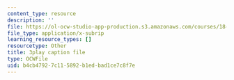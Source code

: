 ```yaml
---
content_type: resource
description: ''
file: https://ol-ocw-studio-app-production.s3.amazonaws.com/courses/18-03sc-differential-equations-fall-2011/b4cb47927c115892b1edbad1ce7c8f7e_e3FfmXtkppM.vtt
file_type: application/x-subrip
learning_resource_types: []
resourcetype: Other
title: 3play caption file
type: OCWFile
uid: b4cb4792-7c11-5892-b1ed-bad1ce7c8f7e
---
```

